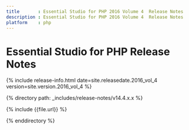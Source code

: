 ```yaml
---
title		: Essential Studio for PHP 2016 Volume 4  Release Notes
description	: Essential Studio for PHP 2016 Volume 4  Release Notes
platform	: php
---
```


# Essential Studio for PHP Release Notes

{% include release-info.html date=site.releasedate.2016_vol_4 version=site.version.2016_vol_4 %} 

{% directory path: _includes/release-notes/v14.4.x.x %}

{% include {{file.url}} %}

{% enddirectory %}